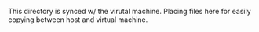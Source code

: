 This directory is synced w/ the virutal machine. Placing files
here for easily copying between host and virtual machine.
